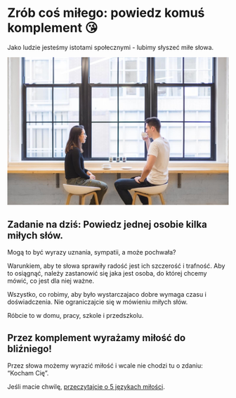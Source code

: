# Zrób coś miłego: powiedz komuś komplement 😘

Jako ludzie jesteśmy istotami społecznymi - lubimy słyszeć miłe słowa.

![Zdjęcie](/img/2022-12-05.jpg)

## Zadanie na dziś: Powiedz jednej osobie kilka miłych słów.  

Mogą to być wyrazy uznania, sympatii, a może pochwała?

Warunkiem, aby te słowa  sprawiły radość jest ich szczerość i trafność. Aby to osiągnąć, należy zastanowić się jaka jest osoba, do której chcemy mówić, co jest dla niej ważne.  

Wszystko, co robimy, aby było wystarczajaco dobre wymaga czasu i doświadczenia. Nie ograniczajcie się w mówieniu miłych słów. 

Róbcie to w domu, pracy, szkole i przedszkolu. 

## Przez komplement wyrażamy miłość do bliźniego!

Przez słowa możemy wyrazić miłość i wcale nie chodzi tu o zdaniu: “Kocham Cię”.

Jeśli macie chwilę, [przeczytajcie o 5 językach miłości](https://mamadu.pl/126765,5-jezykow-milosci-w-ktorych-powinienes-mowic-do-dziecka-uzywasz-ich).